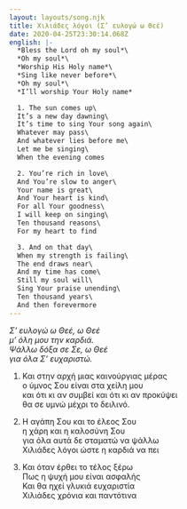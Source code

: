 ```yaml
---
layout: layouts/song.njk
title: Χιλιάδες λόγοι (Σ’ ευλογώ ω Θεέ)
date: 2020-04-25T23:30:14.068Z
english: |-
  *Bless the Lord oh my soul*\
  *Oh my soul*\
  *Worship His Holy name*\
  *Sing like never before*\
  *Oh my soul*\
  *I’ll worship Your Holy name*

  1. The sun comes up\
  It’s a new day dawning\
  It’s time to sing Your song again\
  Whatever may pass\
  And whatever lies before me\
  Let me be singing\
  When the evening comes

  2. You’re rich in love\
  And You’re slow to anger\
  Your name is great\
  And Your heart is kind\
  For all Your goodness\
  I will keep on singing\
  Ten thousand reasons\
  For my heart to find

  3. And on that day\
  When my strength is failing\
  The end draws near\
  And my time has come\
  Still my soul will\
  Sing Your praise unending\
  Ten thousand years\
  And then forevermore
---
```

*Σ’ ευλογώ ω Θεέ, ω Θεέ*\
*μ’ όλη μου την καρδιά.*\
*Ψάλλω δόξα σε Σε, ω Θεέ*\
*για όλα Σ’ ευχαριστώ.*

1. Και στην αρχή μιας καινούργιας μέρας\
ο ύμνος Σου είναι στα χείλη μου\
και ότι κι αν συμβεί και ότι κι αν προκύψει\
θα σε υμνώ μέχρι το δειλινό.

2. Η αγάπη Σου και το έλεος Σου\
η χάρη και η καλοσύνη Σου\
για όλα αυτά δε σταματώ να ψάλλω\
Χιλιάδες λόγοι ώστε η καρδιά να πει

3. Και όταν έρθει το τέλος ξέρω\
Πως η ψυχή μου είναι ασφαλής\
Και θα ηχεί γλυκιά ευχαριστία\
Χιλιάδες χρόνια και παντότινα